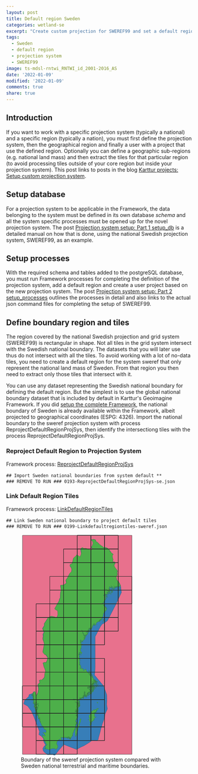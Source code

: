 ```yaml
---
layout: post
title: Default region Sweden
categories: wetland-se
excerpt: "Create custom projection for SWEREF99 and set a default region for the Swedish land area"
tags:
  - Sweden
  - default region
  - projection system
  - SWEREF99
image: ts-mdsl-rntwi_RNTWI_id_2001-2016_AS
date: '2022-01-09'
modified: '2022-01-09'
comments: true
share: true
---
```


## Introduction

If you want to work with a specific projection system (typically a national) and a specific region (typically a nation), you must first define the projection system, then the geographical region and finally a user with a project that use the defined region. Optionally you can define a geographic sub-regions (e.g. national land mass) and then extract the tiles for that particular region (to avoid processing tiles outside of your core region but inside your projection system). This post links to posts in the blog [Karttur projects: Setup custom projection system](https://karttur.github.io/geoimagine03-docs-setup-projsys/).

## Setup database

For a projection system to be applicable in the Framework, the data belonging to the system must be defined in its own database _schema_ and all the system specific processes must be opened up for the novel projection system. The post [Projection system setup:
Part 1 setup_db](https://karttur.github.io/geoimagine03-docs-setup-projsys/setup/setup-projsys-sweref-db/) is a detailed manual on how that is done, using the national Swedish projection system, SWEREF99, as an example.

## Setup processes

With the required schema and tables added to the postgreSQL database, you must run Framework processes for completing the definition of the projection system, add a default region and create a user project based on the new projection system. The post [Projection system setup:
Part 2 setup_processes](https://karttur.github.io/geoimagine03-docs-setup-projsys/setup/setup-projsys-sweref-processes/) outlines the processes in detail and also links to the actual <span class='file'>json</span> command files for completing the setup of SWEREF99.

## Define boundary region and tiles

The region covered by the national Swedish projection and grid system (SWEREF99) is rectangular in shape. Not all tiles in the grid system intersect with the Swedish national boundary. The datasets that you will later use thus do not intersect with all the tiles. To avoid working with a lot of no-data tiles, you need to create a default region for the system sweref that only represent the national land mass of Sweden. From that region you then need to extract only those tiles that intersect with it.

You can use any dataset representing the Swedish national boundary for defining the default region. But the simplest is to use the global national boundary dataset that is included by default in Karttur's Geoimagine Framework. If you did [setup the complete Framework](#), the national boundary of Sweden is already available within the Framework, albeit projected to geographical coordinates (ESPG: 4326). Import the national boundary to the sweref projection system with process <span class='process'>ReprojectDefaultRegionProjSys</span>, then identify the intersectiong tiles with the process <span class='process'>ReprojectDefaultRegionProjSys</span>.

### Reproject Default Region to Projection System

Framework process: [ReprojectDefaultRegionProjSys](#)

```
## Import Sweden national boundaries from system default **
### REMOVE TO RUN ### 0193-ReprojectDefaultRegionProjSys-se.json
```

### Link Default Region Tiles

Framework process: [LinkDefaultRegionTiles](#)

```
## Link Sweden national boundary to project default tiles
### REMOVE TO RUN ### 0199-Linkdefaultregiontiles-sweref.json
```

<figure>
<img src="../../images/sweref_epsg3006_boundary_se.png">
<figcaption>Boundary of the sweref projection system compared with Sweden national terrestrial and maritime boundaries.</figcaption>
</figure>
